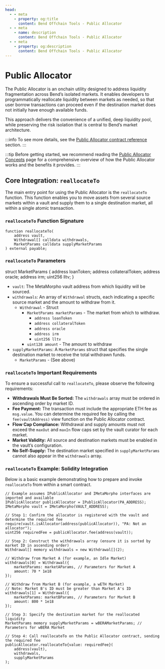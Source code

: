 ```yaml
---
head:
  - - meta
    - property: og:title
      content: Bend Offchain Tools - Public Allocator
  - - meta
    - name: description
      content: Bend Offchain Tools - Public Allocator
  - - meta
    - property: og:description
      content: Bend Offchain Tools - Public Allocator
---
```


# Public Allocator

The Public Allocator is an onchain utility designed to address liquidity fragmentation across Bend’s isolated markets. It enables developers to programmatically reallocate liquidity between markets as needed, so that user borrow transactions can proceed even if the destination market does not initially have enough available funds.

This approach delivers the convenience of a unified, deep liquidity pool, while preserving the risk isolation that is central to Bend’s market architecture.

:::info
To see more details, see the [Public Allocator contract reference](/developers/contracts/public-allocator) section.
:::

:::tip
Before getting started, we recommend reading the [Public Allocator Concepts](/learn/concepts/public-allocator) page for a comprehensive overview of how the Public Allocator works and the benefits it provides.
:::

## Core Integration: `reallocateTo`

The main entry point for using the Public Allocator is the `reallocateTo` function. This function enables you to move assets from several source markets within a vault and supply them to a single destination market, all within a single atomic transaction.

### `reallocateTo` Function Signature

```solidity
function reallocateTo(
    address vault,
    Withdrawal[] calldata withdrawals,
    MarketParams calldata supplyMarketParams
) external payable;
```

### `reallocateTo` Parameters

struct MarketParams {
address loanToken;
address collateralToken;
address oracle;
address irm;
uint256 lltv;
}

- `vault`: The MetaMorpho vault address from which liquidity will be sourced.
- `withdrawals`: An array of `Withdrawal` structs, each indicating a specific source market and the amount to withdraw from it.
  - `Withdrawal` - Struct
    - `MarketParams marketParams` - The market from which to withdraw.
      - `address loanToken`
      - `address collateralToken`
      - `address oracle`
      - `address irm`
      - `uint256 lltv`
    - `uint128 amount` - The amount to withdraw
- `supplyMarketParams`: A `MarketParams` struct that specifies the single destination market to receive the total withdrawn funds.
  - `MarketParams` - (See above)

### `reallocateTo` Important Requirements

To ensure a successful call to `reallocateTo`, please observe the following requirements:

- **Withdrawals Must Be Sorted:** The `withdrawals` array must be ordered in ascending order by market ID.
- **Fee Payment:** The transaction must include the appropriate ETH fee as `msg.value`. You can determine the required fee by calling the `fee(vaultAddress)` view function on the Public Allocator contract.
- **Flow Cap Compliance:** Withdrawal and supply amounts must not exceed the `maxOut` and `maxIn` flow caps set by the vault curator for each market.
- **Market Validity:** All source and destination markets must be enabled in the vault’s configuration.
- **No Self-Supply:** The destination market specified in `supplyMarketParams` cannot also appear in the `withdrawals` array.

### `reallocateTo` Example: Solidity Integration

Below is a basic example demonstrating how to prepare and invoke `reallocateTo` from within a smart contract.

```solidity
// Example assumes IPublicAllocator and IMetaMorpho interfaces are imported and available
IPublicAllocator publicAllocator = IPublicAllocator(PA_ADDRESS);
IMetaMorpho vault = IMetaMorpho(VAULT_ADDRESS);

// Step 1: Confirm the allocator is registered with the vault and determine the required fee
require(vault.isAllocator(address(publicAllocator)), "PA: Not an allocator");
uint256 requiredFee = publicAllocator.fee(address(vault));

// Step 2: Construct the withdrawals array (ensure it is sorted by market ID in ascending order)
Withdrawal[] memory withdrawals = new Withdrawal[](2);

// Withdraw from Market A (for example, an Idle Market)
withdrawals[0] = Withdrawal({
    marketParams: marketAParams, // Parameters for Market A
    amount: 70 * 1e18
});

// Withdraw from Market B (for example, a wETH Market)
// Note: Market B's ID must be greater than Market A's ID
withdrawals[1] = Withdrawal({
    marketParams: marketBParams, // Parameters for Market B
    amount: 800 * 1e18
});

// Step 3: Specify the destination market for the reallocated liquidity
MarketParams memory supplyMarketParams = wBERAMarketParams; // Parameters for wBERA Market

// Step 4: Call reallocateTo on the Public Allocator contract, sending the required fee
publicAllocator.reallocateTo{value: requiredFee}(
    address(vault),
    withdrawals,
    supplyMarketParams
);
```
